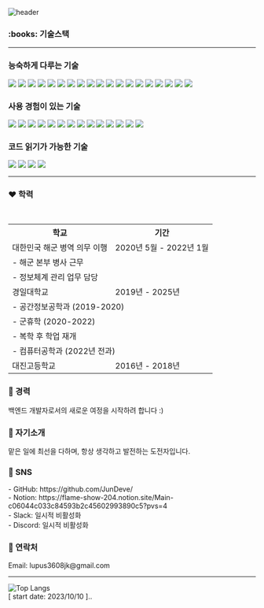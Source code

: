 ![header](https://capsule-render.vercel.app/api?type=waving&color=gradient&text=JunDeve&fontSize=40&desc=&fontAlign=85&fontAlignY=35)
<h3>:books: 기술스택</h3>
<hr/>

### 능숙하게 다루는 기술

<div align="left">
  <img src="https://img.shields.io/badge/java-007396?style=flat-square&logo=OpenJDK&logoColor=white"/>
  <img src="https://img.shields.io/badge/javascript-F7DF1E?style=flat-square&logo=javascript&logoColor=black"/>
  <img src="https://img.shields.io/badge/html5-E34F26?style=flat-square&logo=html5&logoColor=white"/>
  <img src="https://img.shields.io/badge/css3-1572B6?style=flat-square&logo=css3&logoColor=white"/>
  <img src="https://img.shields.io/badge/bootstrap-7952B3?style=flat-square&logo=bootstrap&logoColor=white"/>
  <img src="https://img.shields.io/badge/react-61DAFB?style=flat-square&logo=react&logoColor=white"/>
  <img src="https://img.shields.io/badge/nodedotjs-339933?style=flat-square&logo=nodedotjs&logoColor=white"/>
  <img src="https://img.shields.io/badge/jquery-0769AD?style=flat-square&logo=jquery&logoColor=white"/>
  <img src="https://img.shields.io/badge/mysql-4479A1?style=flat-square&logo=mysql&logoColor=white"/>
  <img src="https://img.shields.io/badge/mariadb-003545?style=flat-square&logo=mariadb&logoColor=white"/>
  <img src="https://img.shields.io/badge/oracle-F80000?style=flat-square&logo=oracle&logoColor=white"/>
  <img src="https://img.shields.io/badge/mongodb-47A248?style=flat-square&logo=mongodb&logoColor=white"/>
  <img src="https://img.shields.io/badge/microsoftsqlserver-CC2927?style=flat-square&logo=microsoftsqlserver&logoColor=white"/>
  <img src="https://img.shields.io/badge/openapiinitiative-6AA264?style=flat-square&logo=openapiinitiative&logoColor=white"/>
  <img src="https://img.shields.io/badge/graphql-E10098?style=flat-square&logo=graphql&logoColor=white"/>
  <img src="https://img.shields.io/badge/firebase-FFCA28?style=flat-square&logo=firebase&logoColor=white"/>
  <img src="https://img.shields.io/badge/googlecloud-4285F4?style=flat-square&logo=googlecloud&logoColor=white"/>
  <img src="https://img.shields.io/badge/git-F05032?style=flat-square&logo=git&logoColor=white"/>
  <img src="https://img.shields.io/badge/github-181717?style=flat-square&logo=github&logoColor=white"/>
</div>

### 사용 경험이 있는 기술

<div align="left">
  <img src="https://img.shields.io/badge/php-777BB4?style=flat-square&logo=php&logoColor=white"/>
  <img src="https://img.shields.io/badge/asp.net-512BD4?style=flat-square&logo=dotnet&logoColor=white"/>
  <img src="https://img.shields.io/badge/vue.js-4FC08D?style=flat-square&logo=vue.js&logoColor=white"/>
  <img src="https://img.shields.io/badge/spring-6DB33F?style=flat-square&logo=spring&logoColor=white"/>
  <img src="https://img.shields.io/badge/springboot-6DB33F?style=flat-square&logo=springboot&logoColor=white"/>
  <img src="https://img.shields.io/badge/reactnative-61DAFB?style=flat-square&logo=react&logoColor=white"/>
  <img src="https://img.shields.io/badge/apachetomcat-F8DC75?style=flat-square&logo=apachetomcat&logoColor=white"/>
  <img src="https://img.shields.io/badge/androidstudio-3DDC84?style=flat-square&logo=androidstudio&logoColor=white"/>
  <img src="https://img.shields.io/badge/amazonaws-232F3E?style=flat-square&logo=amazonaws&logoColor=white"/>
  <img src="https://img.shields.io/badge/awslambda-FF9900?style=flat-square&logo=awslambda&logoColor=white"/>
  <img src="https://img.shields.io/badge/azure-0078D4?style=flat-square&logo=microsoftazure&logoColor=white"/>
  <img src="https://img.shields.io/badge/azurefunctions-0078D4?style=flat-square&logo=azurefunctions&logoColor=white"/>
  <img src="https://img.shields.io/badge/amazonec2-FF9900?style=flat-square&logo=amazonec2&logoColor=white"/>
  <img src="https://img.shields.io/badge/docker-2496ED?style=flat-square&logo=docker&logoColor=white"/>
</div>

### 코드 읽기가 가능한 기술

<div align="left">
  <img src="https://img.shields.io/badge/c-A8B9CC?style=flat-square&logo=c&logoColor=white"/>
  <img src="https://img.shields.io/badge/c%2B%2B-00599C?style=flat-square&logo=c%2B%2B&logoColor=white"/>
  <img src="https://img.shields.io/badge/python-3776AB?style=flat-square&logo=python&logoColor=white"/>
  <img src="https://img.shields.io/badge/swift-F05138?style=flat-square&logo=swift&logoColor=white"/>
</div>
<hr/>
<h3>❤️ 학력</h3>
<table>
  <tr>
    <th>학교</th>
    <th>기간</th>
  </tr>
  <tr>
    <td>대한민국 해군 병역 의무 이행</td>
    <td>2020년 5월 - 2022년 1월</td>
  </tr>
  <tr>
    <td colspan="2">- 해군 본부 병사 근무</td>
  </tr>
  <tr>
    <td colspan="2">- 정보체계 관리 업무 담당</td>
  </tr>
  <tr>
    <td>경일대학교</td>
    <td>2019년 - 2025년</td>
  </tr>
  <tr>
    <td colspan="2">- 공간정보공학과 (2019-2020)</td>
  </tr>
  <tr>
    <td colspan="2">- 군휴학 (2020-2022)</td>
  </tr>
  <tr>
    <td colspan="2">- 복학 후 학업 재개</td>
  </tr>
  <tr>
    <td colspan="2">- 컴퓨터공학과 (2022년 전과)</td>
  </tr>
  <tr>
    <td>대진고등학교</td>
    <td>2016년 - 2018년</td>
  </tr>
</table>
<h3>🧡 경력</h3>
백엔드 개발자로서의 새로운 여정을 시작하려 합니다 :)
<h3>💛 자기소개</h3>
맡은 일에 최선을 다하며, 항상 생각하고 발전하는 도전자입니다.
<h3>💚 SNS</h3>
- GitHub: https://github.com/JunDeve/<br/>
- Notion: https://flame-show-204.notion.site/Main-c06044c033c84593b2c45602993890c5?pvs=4<br/>
- Slack: 일시적 비활성화<br/>
- Discord: 일시적 비활성화<br/>
<h3>💙 연락처</h3>
Email: lupus3608jk@gmail.com<br/>
<hr/>

![Top Langs](https://github-readme-stats.vercel.app/api/top-langs/?username=JunDeve&layout=compact)<br/>
[ start date: 2023/10/10 ]..
